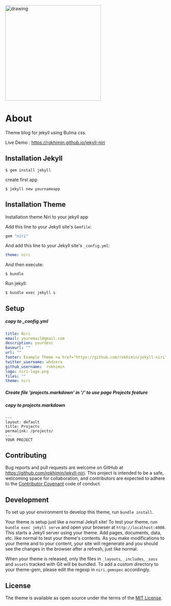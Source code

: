 <img src="https://i.ibb.co.com/sdVSmQ5x/niri-logo.png" alt="drawing" width="300"/>

# About
Theme blog for jekyll using Bulma css.

Live Demo : https://rokhimin.github.io/jekyll-niri

## Installation Jekyll

    $ gem install jekyll


create first app

    $ jekyll new yournameapp


## Installation Theme 

Installation theme Niri to your jekyll app

Add this line to your Jekyll site's `Gemfile`:

```ruby
gem "niri"
```

And add this line to your Jekyll site's `_config.yml`:

```yaml
theme: niri
```

And then execute:

    $ bundle


Run jekyll:

    $ bundle exec jekyll s

## Setup

##### copy to _config.yml

```yaml
title: Niri
email: youremail@gmail.com
description: yourdesc
baseurl: "" 
url: "" 
footer: Example Theme <a href="https://github.com/rokhimin/jekyll-niri">Niri</a> [/code] by whdzera
twitter_username: whdzera
github_username:  rokhimin
logo: niri-logo.png 
files: ""
theme: niri
```

##### Create file 'projects.markdown' in '/' to use page Projects feature

##### copy to projects.markdown

```
---
layout: default
title: Projects
permalink: /projects/
---
YOUR PROJECT
```

## Contributing

Bug reports and pull requests are welcome on GitHub at https://github.com/rokhimin/jekyll-niri. This project is intended to be a safe, welcoming space for collaboration, and contributors are expected to adhere to the [Contributor Covenant](https://www.contributor-covenant.org/) code of conduct.

## Development

To set up your environment to develop this theme, run `bundle install`.

Your theme is setup just like a normal Jekyll site! To test your theme, run `bundle exec jekyll serve` and open your browser at `http://localhost:4000`. This starts a Jekyll server using your theme. Add pages, documents, data, etc. like normal to test your theme's contents. As you make modifications to your theme and to your content, your site will regenerate and you should see the changes in the browser after a refresh, just like normal.

When your theme is released, only the files in `_layouts`, `_includes`, `_sass` and `assets` tracked with Git will be bundled.
To add a custom directory to your theme-gem, please edit the regexp in `niri.gemspec` accordingly.

## License

The theme is available as open source under the terms of the [MIT License](https://opensource.org/licenses/MIT).
